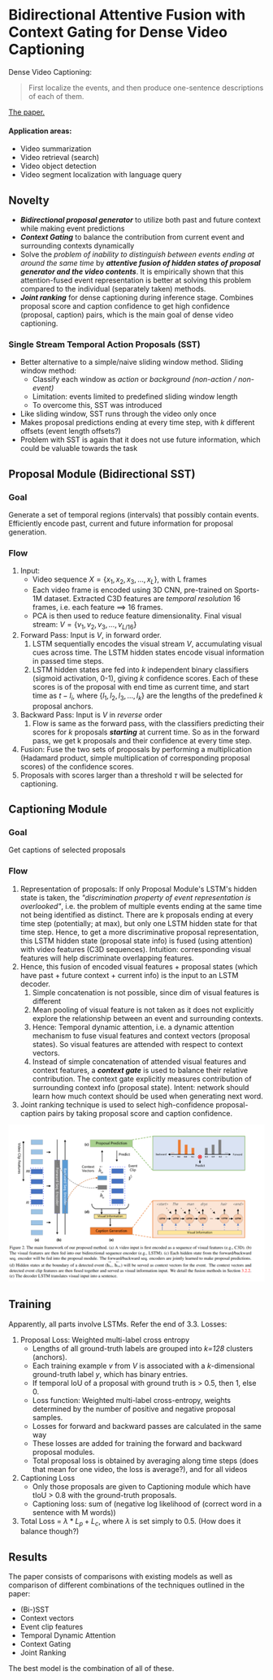 # Bidirectional Attentive Fusion with Context Gating for Dense Video Captioning
Dense Video Captioning: 
> First localize the events, and then produce one-sentence descriptions of each of them. 

[The paper.](https://arxiv.org/abs/1804.00100)

#### Application areas:
* Video summarization
* Video retrieval (search)
* Video object detection
* Video segment localization with language query

## Novelty
- ***Bidirectional proposal generator*** to utilize both past and future context while making event predictions
- ***Context Gating*** to balance the contribution from current event and surrounding contexts dynamically
- Solve the *problem of inability to distinguish between events ending at around the same time* by ***attentive fusion of hidden states of proposal generator and the video contents***. It is empirically shown that this attention-fused event representation is better at solving this problem compared to the individual (separately taken) methods.
- ***Joint ranking*** for dense captioning during inference stage. Combines proposal score and caption confidence to get high confidence (proposal, caption) pairs, which is the main goal of dense video captioning.

### Single Stream Temporal Action Proposals (SST)
- Better alternative to a simple/naive sliding window method. 
Sliding window method:
	- Classify each window as *action* or *background (non-action / non-event)*
	- Limitation: events limited to predefined sliding window length
	- To overcome this, SST was introduced
- Like sliding window, SST runs through the video only once
- Makes proposal predictions ending at every time step, with *k* different offsets (event length offsets?)
- Problem with SST is again that it does not use future information, which could be valuable towards the task


## Proposal Module (Bidirectional SST)
### Goal
Generate a set of temporal regions (intervals) that possibly contain events. Efficiently encode past, current and future information for proposal generation.

### Flow
1. Input: 
	- Video sequence $X = \{x_1, x_2, x_3, ..., x_L\}$, with L frames
	- Each video frame is encoded using 3D CNN, pre-trained on Sports-1M dataset. Extracted C3D features are *temporal resolution* 16 frames, i.e. each feature ==> 16 frames.
	- PCA is then used to reduce feature dimensionality. Final visual stream: $V = \{v_1, v_2, v_3, ..., v_{L/16}\}$
2. Forward Pass: Input is $V$, in forward order.
	1. LSTM sequentially encodes the visual stream $V$, accumulating visual cues across time. The LSTM hidden states encode visual information in passed time steps.
	2. LSTM hidden states are fed into *k* independent binary classifiers (sigmoid activation, 0-1), giving *k* confidence scores. Each of these scores is of the proposal with end time as current time, and start time as $t - l_i$, where $\{l_1, l_2, l_3, ..., l_k\}$ are the lengths of the predefined *k* proposal anchors.
3. Backward Pass: Input is $V$ in *reverse* order
	1. Flow is same as the forward pass, with the classifiers predicting their scores for *k* proposals ***starting*** at current time. So as in the forward pass, we get k proposals and their confidence at every time step.
4. Fusion: Fuse the two sets of proposals by performing a multiplication (Hadamard product, simple multiplication of corresponding proposal scores) of the confidence scores.
5. Proposals with scores larger than a threshold $\tau$ will be selected for captioning.

## Captioning Module
### Goal
Get captions of selected proposals

### Flow
1. Representation of proposals: If only Proposal Module's LSTM's hidden state is taken, the *"discrimination property of event representation is overlooked"*, i.e. the problem of multiple events ending at the same time not being identified as distinct. There are k proposals ending at every time step (potentially; at max), but only one LSTM hidden state for that time step. Hence, to get a more discriminative proposal representation, this LSTM hidden state (proposal state info) is fused (using attention) with video features (C3D sequences). Intuition: corresponding visual features will help discriminate overlapping features.
2. Hence, this fusion of encoded visual features + proposal states (which have past + future context + current info) is the input to an LSTM decoder. 
	1. Simple concatenation is not possible, since dim of visual features is different
	2. Mean pooling of visual feature is not taken as it does not explicitly explore the relationship between an event and surrounding contexts.
	3. Hence: Temporal dynamic attention, i.e. a dynamic attention mechanism to fuse visual features and context vectors (proposal states). So visual features are attended with respect to context vectors.
	4. Instead of simple concatenation of attended visual features and context features, a ***context gate*** is used to balance their relative contribution. The context gate explicitly measures contribution of surrounding context info (proposal state). Intent: network should learn how much context should be used when generating next word.
3. Joint ranking technique is used to select high-confidence proposal-caption pairs by taking proposal score and caption confidence.


![](assets/Pasted%20image%2020210730144049.png)


## Training
Apparently, all parts involve LSTMs. Refer the end of 3.3.
Losses:
1. Proposal Loss: Weighted multi-label cross entropy
	- Lengths of all ground-truth labels are grouped into *k=128* clusters (anchors).
	- Each training example $v$ from $V$ is associated with a *k*-dimensional ground-truth label *y*, which has binary entries.
	- If temporal IoU of a proposal with ground truth is > 0.5, then 1, else 0.
	- Loss function: Weighted multi-label cross-entropy, weights determined by the number of positive and negative proposal samples.
	- Losses for forward and backward passes are calculated in the same way
	- These losses are added for training the forward and backward proposal modules.
	- Total proposal loss is obtained by averaging along time steps (does that mean for one video, the loss is average?), and for all videos
2. Captioning Loss
	- Only those proposals are given to Captioning module which have tIoU > 0.8 with the ground-truth proposals.
	- Captioning loss: sum of (negative log likelihood of (correct word in  a sentence with M words))
3. Total Loss = $\lambda * L_p + L_c$, where $\lambda$ is set simply to 0.5. (How does it balance though?)

## Results
The paper consists of comparisons with existing models as well as comparison of different combinations of the techniques outlined in the paper:
- (Bi-)SST
- Context vectors
- Event clip features
- Temporal Dynamic Attention
- Context Gating
- Joint Ranking

The best model is the combination of all of these.